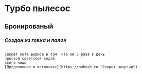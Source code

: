 # Турбо пылесос 
## **Бронированый**
### _Создан из говна и палок_

```

Секрет кота Бориса в том  что он 3 раза в день
простой советской содой
всего лишь
[Продолжение в источнике](https://nahnah.ru "Секрет энергии")


```